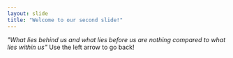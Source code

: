 ```yaml
---
layout: slide
title: "Welcome to our second slide!"
---
```

*"What lies behind us and what lies before us are nothing compared to what lies within us"*
Use the left arrow to go back!
